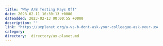 ```yaml
---
title: "Why A/B Testing Pays Off"
date: 2023-02-11 16:30:13 +0000
dateadded: 2023-02-13 00:00:55 +0000
description: ""
link: "https://uxplanet.org/a-vs-b-dont-ask-your-colleague-ask-your-users-e37e8f2419ae?source=rss----819cc2aaeee0---4"
category:
directory: _directory/ux-planet.md
---
```

